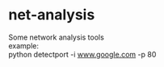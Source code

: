 # net-analysis
Some network analysis tools<br/>
example:<br/>
python detectport -i www.google.com -p 80
